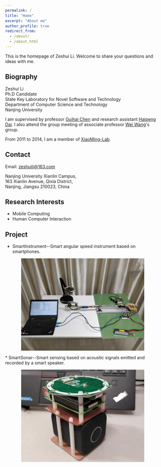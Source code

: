 ```yaml
---
permalink: /
title: "Home"
excerpt: "About me"
author_profile: true
redirect_from: 
  - /about/
  - /about.html
---
```

This is the homepage of Zeshui Li. Welcome to share your questions and ideas with me.

Biography
---
Zeshui Li  
Ph.D Candidate  
State Key Laboratory for Novel Software and Technology  
Department of Computer Science and Technology  
Nanjing University  

I am supervised by professor [Guihai Chen](http://cs.nju.edu.cn/gchen/) and research assistant [Haipeng Dai](http://cs.nju.edu.cn/daihp/). I also attend the group meeting of associate professor [Wei Wang](http://cs.nju.edu.cn/ww/)'s group. 

From 2011 to 2014, I am a member of [XiaoMing-Lab](http://www.xiaoming-lab.com/).

Contact
---
Email: zeshuili@163.com  

Nanjing University Xianlin Campus,  
163 Xianlin Avenue, Qixia District,  
Nanjing, Jiangsu 210023, China

Research Interests
---
* Mobile Computing  
* Human Computer Interaction 

Project
---
* SmartInstrument--Smart angular speed instrument based on smartphones.  
<p align="center"><img src="https://raw.githubusercontent.com/ZeshuiLi/ZeshuiLi.github.io/master/images/Testbed-2.jpg" width="400" height="300" align="center"></P>  
* SmartSonar--Smart sensing based on acoustic signals emitted and recorded by a smart speaker.  
<p align="center"><img src="https://raw.githubusercontent.com/ZeshuiLi/ZeshuiLi.github.io/master/images/SmartSonar.jpeg" width="400" height="300" align="center"></P>   

